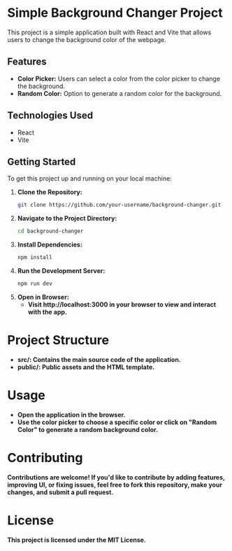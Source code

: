 # Simple Background Changer Project

This project is a simple application built with React and Vite that allows users to change the background color of the webpage.

## Features

- **Color Picker:** Users can select a color from the color picker to change the background.
- **Random Color:** Option to generate a random color for the background.

## Technologies Used

- React
- Vite

## Getting Started

To get this project up and running on your local machine:

1. **Clone the Repository:**
   ```bash
   git clone https://github.com/your-username/background-changer.git
    ```
2. **Navigate to the Project Directory:**
   ```bash
   cd background-changer
    ```
3. **Install Dependencies:**
   ```bash
   npm install
    ```
4. **Run the Development Server:**
   ```bash
   npm run dev
    ```
5. **Open in Browser:**
   - **Visit http://localhost:3000 in your browser to view and interact with the app.**

# Project Structure
   - **src/: Contains the main source code of the application.**
   - **public/: Public assets and the HTML template.**
# Usage
   - **Open the application in the browser.**
   - **Use the color picker to choose a specific color or click on "Random Color" to generate a random background color.**
# Contributing
   **Contributions are welcome! If you'd like to contribute by adding features, improving UI, or fixing issues, feel free to fork this repository, make your changes, and submit a pull request.**
# License
   **This project is licensed under the MIT License.**
